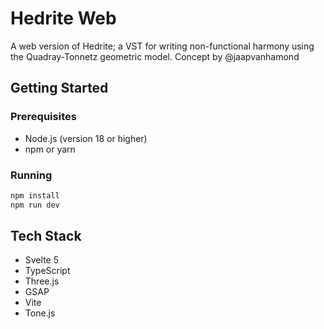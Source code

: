 # Hedrite Web

A web version of Hedrite; a VST for writing non-functional harmony using the Quadray-Tonnetz geometric model. Concept by @jaapvanhamond

## Getting Started

### Prerequisites

- Node.js (version 18 or higher)
- npm or yarn

### Running

```bash
npm install
npm run dev
```

## Tech Stack

- Svelte 5
- TypeScript
- Three.js
- GSAP
- Vite
- Tone.js
